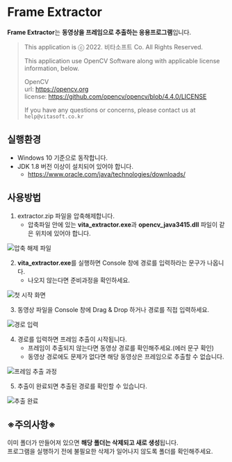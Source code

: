 # Frame Extractor

**Frame Extractor**는 **동영상을 프레임으로 추출하는 응용프로그램**입니다.

> This application is ⓒ 2022. 비타소프트 Co. All Rights Reserved.
>
> This application use OpenCV Software along with applicable license information, below.
>
> OpenCV  
> url: https://opencv.org  
> license: https://github.com/opencv/opencv/blob/4.4.0/LICENSE
>
> If you have any questions or concerns, please contact us at `help@vitasoft.co.kr`

## 실행환경

- Windows 10 기준으로 동작합니다.
- JDK 1.8 버전 이상이 설치되어 있어야 합니다.
    - https://www.oracle.com/java/technologies/downloads/

## 사용방법

1. extractor.zip 파일을 압축해제합니다.
    - 압축파일 안에 있는 **vita_extractor.exe**과 **opencv_java3415.dll** 파일이 같은 위치에 있어야 합니다.

![압축 해제 파일](https://user-images.githubusercontent.com/69888508/149287428-03d85e1e-7227-48f8-b873-ff32c5fc5928.png)


2. **vita_extractor.exe**를 실행하면 Console 창에 경로를 입력하라는 문구가 나옵니다.
    - 나오지 않는다면 준비과정을 확인하세요.

![첫 시작 화면](https://user-images.githubusercontent.com/69888508/149287472-c4a2dbcf-aa12-4152-ab2f-22a71fa6094b.png)

3. 동영상 파일을 Console 창에 Drag & Drop 하거나 경로를 직접 입력하세요.

![경로 입력](https://user-images.githubusercontent.com/69888508/149287486-f8e083b6-67a6-4841-8322-a294dbfbf13e.png)

4. 경로를 입력하면 프레임 추출이 시작됩니다.
    - 프레임이 추출되지 않는다면 동영상 경로를 확인해주세요.(에러 문구 확인)
    - 동영상 경로에도 문제가 없다면 해당 동영상은 프레임으로 추출할 수 없습니다.

![프레임 추출 과정](https://user-images.githubusercontent.com/69888508/149287490-7a45a689-ea7d-4e16-8e05-bc509f37c31a.png)

5. 추출이 완료되면 추출된 경로를 확인할 수 있습니다.

![추출 완료](https://user-images.githubusercontent.com/69888508/149287676-7b895ddb-ddef-4fae-9c57-c6aa5b8f5394.png)


## ※주의사항※

이미 폴더가 만들어져 있으면 **해당 폴더는 삭제되고 새로 생성**됩니다.  
프로그램을 실행하기 전에 불필요한 삭제가 일어나지 않도록 폴더를 확인해주세요.
